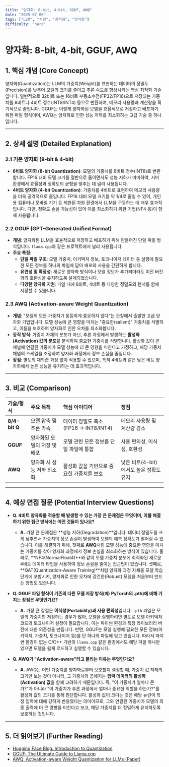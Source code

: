 ```yaml
---
title: "양자화: 8-bit, 4-bit, GGUF, AWQ"
date: "2025-07-06"
tags: ["LLM", "서빙", "최적화", "양자화"]
difficulty: "hard"
---
```


# 양자화: 8-bit, 4-bit, GGUF, AWQ

## 1. 핵심 개념 (Core Concept)

양자화(Quantization)는 LLM의 가중치(Weight)를 표현하는 데이터의 정밀도(Precision)를 낮추어 모델의 크기를 줄이고 추론 속도를 향상시키는 핵심 최적화 기술입니다. 일반적으로 32비트 또는 16비트 부동소수점(FP32/FP16)으로 저장되는 가중치를 8비트나 4비트 정수(INT8/INT4) 등으로 변환하여, 메모리 사용량과 계산량을 획기적으로 줄입니다. GGUF는 이렇게 양자화된 모델을 효율적으로 저장하고 배포하기 위한 파일 형식이며, AWQ는 양자화로 인한 성능 저하를 최소화하는 고급 기술 중 하나입니다.

---

## 2. 상세 설명 (Detailed Explanation)

### 2.1 기본 양자화 (8-bit & 4-bit)

*   **8비트 양자화 (8-bit Quantization)**: 모델의 가중치를 8비트 정수(INT8)로 변환합니다. FP16 대비 모델 크기를 절반으로 줄이면서도 성능 저하가 미미하여, 서버 환경에서 효율성과 정확도의 균형을 맞추는 데 널리 사용됩니다.
*   **4비트 양자화 (4-bit Quantization)**: 가중치를 4비트로 표현하여 메모리 사용량을 더욱 공격적으로 줄입니다. FP16 대비 모델 크기를 약 1/4로 줄일 수 있어, 개인용 컴퓨터나 모바일 기기 등 제한된 자원 환경에서 LLM을 구동하는 데 매우 효과적입니다. 다만, 정확도 손실 가능성이 있어 이를 최소화하기 위한 기법(NF4 등)이 함께 사용됩니다.

### 2.2 GGUF (GPT-Generated Unified Format)

*   **개념**: 양자화된 LLM을 효율적으로 저장하고 배포하기 위해 만들어진 단일 파일 형식입니다. `llama.cpp`와 같은 프로젝트에서 널리 사용됩니다.
*   **주요 특징**:
    *   **단일 파일 구조**: 모델 가중치, 아키텍처 정보, 토크나이저 데이터 등 실행에 필요한 모든 정보를 하나의 파일에 담아 배포와 사용을 간편하게 합니다.
    *   **유연성 및 확장성**: 새로운 양자화 방식이나 모델 정보가 추가되더라도 이전 버전과의 호환성을 유지하도록 설계되었습니다.
    *   **다양한 양자화 지원**: 파일 내에 8비트, 4비트 등 다양한 정밀도의 텐서를 함께 저장할 수 있습니다.

### 2.3 AWQ (Activation-aware Weight Quantization)

*   **개념**: "모델의 모든 가중치가 동등하게 중요하지 않다"는 관찰에서 출발한 고급 양자화 기법입니다. 모델 성능에 큰 영향을 미치는 "중요한(salient)" 가중치를 식별하고, 이들을 보호하여 양자화로 인한 오차를 최소화합니다.
*   **동작 방식**: 가중치 자체의 분포가 아닌, 추론 과정에서 발생하는 **활성화(Activation) 값의 분포**를 분석하여 중요한 가중치를 식별합니다. 활성화 값이 큰 채널에 연결된 가중치가 모델 성능에 더 큰 영향을 미친다고 가정하고, 해당 가중치 채널의 스케일을 조정하여 양자화 과정에서 정보 손실을 줄입니다.
*   **장점**: 별도의 재학습 과정 없이 적용할 수 있으며, 특히 4비트와 같은 낮은 비트 양자화에서 높은 성능을 유지하는 데 효과적입니다.

---

## 3. 비교 (Comparison)

| 기술/형식      | 주요 목적                               | 핵심 아이디어                                       | 장점                                                 |
| :------------- | :-------------------------------------- | :-------------------------------------------------- | :--------------------------------------------------- |
| **8/4-bit Q**  | 모델 압축 및 추론 가속                  | 데이터 정밀도 축소 (FP16 -> INT8/INT4)              | 메모리 사용량 및 계산량 감소                         |
| **GGUF**       | 양자화된 모델의 저장 및 배포            | 모델 관련 모든 정보를 단일 파일에 통합              | 사용 편의성, 이식성, 호환성                          |
| **AWQ**        | 양자화 시 성능 저하 최소화              | 활성화 값을 기반으로 중요한 가중치를 보호           | 낮은 비트(4-bit)에서도 높은 정확도 유지              |

---

## 4. 예상 면접 질문 (Potential Interview Questions)

*   **Q. 4비트 양자화를 적용할 때 발생할 수 있는 가장 큰 문제점은 무엇이며, 이를 해결하기 위한 접근 방식에는 어떤 것들이 있나요?**
    *   **A.** 가장 큰 문제점은 **성능 저하(Degradation)**입니다. 데이터 정밀도를 크게 낮추면서 가중치의 정보 손실이 발생하여 모델의 예측 정확도가 떨어질 수 있습니다. 이를 해결하기 위해, 첫째로 **AWQ**처럼 모델 성능에 중요한 영향을 미치는 가중치를 찾아 양자화 과정에서 정보 손실을 최소화하는 방식이 있습니다. 둘째로, **NF4(NormalFloat4)**와 같이 모델 가중치 분포에 최적화된 새로운 4비트 데이터 타입을 사용하여 정보 손실을 줄이는 접근법이 있습니다. 셋째로, **QAT(Quantization-Aware Training)**처럼 양자화 과정 자체를 모델 학습 단계에 포함시켜, 양자화로 인한 오차에 강건한(Robust) 모델을 처음부터 만드는 방법도 있습니다.

*   **Q. GGUF 파일 형식이 기존의 다른 모델 저장 방식(예: PyTorch의 .pth)에 비해 가지는 장점은 무엇인가요?**
    *   **A.** 가장 큰 장점은 **이식성(Portability)과 사용 편의성**입니다. `.pth` 파일은 모델의 가중치만 저장하는 경우가 많아, 모델을 실행하려면 별도로 모델 아키텍처 코드와 토크나이저 설정이 필요합니다. 이는 파이썬 환경과 특정 라이브러리 버전에 대한 의존성을 만듭니다. 반면, GGUF는 모델 실행에 필요한 모든 정보(아키텍처, 가중치, 토크나이저 등)를 단 하나의 파일에 담고 있습니다. 따라서 파이썬 환경이 없는 C/C++ 기반의 `llama.cpp` 같은 환경에서도 해당 파일 하나만 있으면 모델을 쉽게 로드하고 실행할 수 있습니다.

*   **Q. AWQ가 "Activation-aware"라고 불리는 이유는 무엇인가요?**
    *   **A.** AWQ는 어떤 가중치를 양자화로부터 보호할지 결정할 때, 가중치 값 자체의 크기만 보는 것이 아니라, 그 가중치와 곱해지는 **입력 데이터의 활성화(Activation) 값**을 함께 고려하기 때문입니다. 즉, "이 가중치가 얼마나 큰가?"가 아니라 "이 가중치가 추론 과정에서 얼마나 중요한 역할을 하는가?"를 활성화 값의 크기를 통해 판단합니다. 활성화 값이 크다는 것은 해당 뉴런이 특정 입력에 대해 강하게 반응했다는 의미이므로, 그와 연결된 가중치가 모델의 최종 출력에 더 큰 영향을 미친다고 보고, 해당 가중치를 더 정밀하게 유지하도록 보호하는 것입니다.

---

## 5. 더 읽어보기 (Further Reading)

*   [Hugging Face Blog: Introduction to Quantization](https://huggingface.co/docs/optimum/concept_guides/quantization)
*   [GGUF: The Ultimate Guide to Llama.cpp](https://blog.mlabonne.com/posts/gguf_the_ultimate_guide_to_llama_cpp.html)
*   [AWQ: Activation-aware Weight Quantization for LLMs (Paper)](https://arxiv.org/abs/2306.00978)